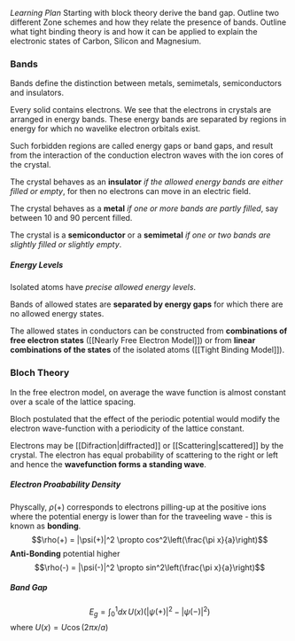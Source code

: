 *Learning Plan*
Starting with block theory derive the band gap. 
Outline two different Zone schemes and how they relate the presence of bands. 
Outline what tight binding theory is and how it can be applied to explain the electronic states of Carbon, Silicon and Magnesium.

### Bands
Bands define the distinction between metals, semimetals, semiconductors and insulators.

Every solid contains electrons. We see that the electrons in crystals are arranged in energy bands.
These energy bands are separated by regions in energy for which no wavelike electron orbitals exist.

Such forbidden regions are called energy gaps or band gaps, and result from the interaction of the conduction electron waves with the ion cores of the crystal.

The crystal behaves as an **insulator** *if the allowed energy bands are either filled or empty*, for then no electrons can move in an electric field.

The crystal behaves as a **metal** *if one or more bands are partly filled*, say between 10 and 90 percent filled. 

The crystal is a **semiconductor** or a **semimetal** *if one or two bands are slightly filled or slightly empty*.

##### Energy Levels
Isolated atoms have *precise allowed energy levels*.

Bands of allowed states are **separated by energy gaps** for which there are no allowed energy states.

The allowed states in conductors can be constructed from **combinations of free electron states** ([[Nearly Free Electron Model]]) or from **linear combinations of the states** of the isolated atoms ([[Tight Binding Model]]).

### Bloch Theory
In the free electron model, on average the wave function is almost constant over a scale of the lattice spacing.

Bloch postulated that the effect of the periodic potential would modify the electron wave-function with a periodicity of the lattice constant.

Electrons may be [[Difraction|diffracted]] or [[Scattering|scattered]] by the crystal. The electron has equal probability of scattering to the right or left and hence the **wavefunction forms a standing wave**.

##### Electron Proabability Density
Physcally, $\rho(+)$ corresponds to electrons pilling-up at the positive ions where the potential energy is lower than for the traveeling wave - this is known as **bonding**.
$$\rho(+) = |\psi(+)|^2 \propto cos^2\left(\frac{\pi x}{a}\right)$$
**Anti-Bonding** potential higher
$$\rho(-) = |\psi(-)|^2 \propto sin^2\left(\frac{\pi x}{a}\right)$$
##### Band Gap
$$E_g = \int_0^1 dx \,U(x)\left(|\psi(+)|^2 - |\psi(-)|^2\right)$$ where $U(x) = U\cos{(2\pi x / a)}$
